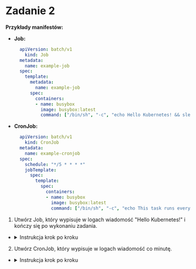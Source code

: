 # Zadanie 2

**Przykłady manifestów:**

- **Job:**
  ```yaml
    apiVersion: batch/v1
      kind: Job
    metadata:
      name: example-job
    spec:
      template:
        metadata:
          name: example-job
        spec:
          containers:
          - name: busybox
            image: busybox:latest
            command: ["/bin/sh", "-c", "echo Hello Kubernetes! && sleep 10"]
  ```

- **CronJob:**
  ```yaml
    apiVersion: batch/v1
      kind: CronJob
    metadata:
      name: example-cronjob
    spec:
      schedule: "*/5 * * * *"
      jobTemplate:
        spec:
          template:
            spec:
              containers:
              - name: busybox
                image: busybox:latest
                command: ["/bin/sh", "-c", "echo This task runs every 5 minutes"]
  ```

1. Utwórz Job, który wypisuje w logach wiadomość "Hello Kubernetes!" i kończy się po wykonaniu zadania.
- <details>
  <summary>Instrukcja krok po kroku</summary>

   - Zapisz manifest Job w pliku `job.yaml`.
   - Zastosuj manifest:
     ```bash
     kubectl apply -f job.yaml
     ```
   - Sprawdź status zadania:
     ```bash
     kubectl get jobs
     ```
   - Wyświetl logi z Poda:
     ```bash
     kubectl logs <job-pod-name>
     ```
</details>

2. Utwórz CronJob, który wypisuje w logach wiadomość co minutę.
- <details>
  <summary>Instrukcja krok po kroku</summary>

   - Zapisz manifest CronJob w pliku `cronjob.yaml`.
   - Zastosuj manifest:
     ```bash
     kubectl apply -f cronjob.yaml
     ```
   - Zweryfikuj harmonogram:
     ```bash
     kubectl get cronjobs
     ```
   - Sprawdź logi Podów uruchamianych przez CronJob:
     ```bash
     kubectl logs <cronjob-pod-name>
     ```
</details>